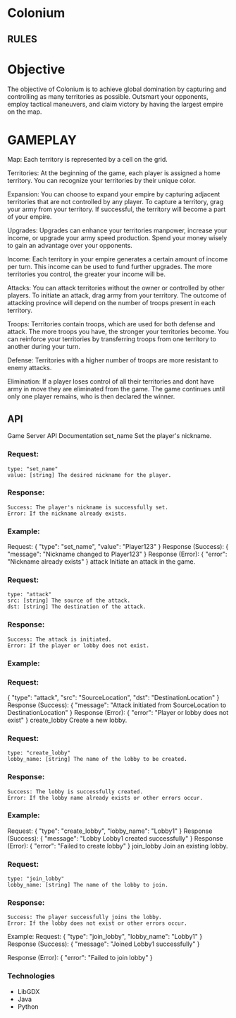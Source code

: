 # Colonium

## RULES
# Objective
The objective of Colonium is to achieve global domination by capturing and controlling as many territories as possible. Outsmart your opponents, employ tactical maneuvers, and claim victory by having the largest empire on the map.

# GAMEPLAY

Map: Each territory is represented by a cell on the grid.

Territories: At the beginning of the game, each player is assigned a home territory. You can recognize your territories by their unique color.

Expansion: You can choose to expand your empire by capturing adjacent territories that are not controlled by any player. To capture a territory, grag your army from your territory. If successful, the territory will become a part of your empire.

Upgrades: Upgrades can enhance your territories manpower, increase your income, or upgrade your army speed production. Spend your money wisely to gain an advantage over your opponents.

Income: Each territory in your empire generates a certain amount of income per turn. This income can be used to fund further upgrades. The more territories you control, the greater your income will be.

Attacks: You can attack territories without the owner or controlled by other players. To initiate an attack, drag army from your territory. The outcome of attacking province will depend on the number of troops present in each territory.

Troops: Territories contain troops, which are used for both defense and attack. The more troops you have, the stronger your territories become. You can reinforce your territories by transferring troops from one territory to another during your turn.

Defense: Territories with a higher number of troops are more resistant to enemy attacks.

Elimination: If a player loses control of all their territories and dont have army in move they are eliminated from the game. The game continues until only one player remains, who is then declared the winner.

## API
Game Server API Documentation
set_name
Set the player's nickname.

### Request:

    type: "set_name"
    value: [string] The desired nickname for the player.


### Response:

    Success: The player's nickname is successfully set.
    Error: If the nickname already exists.


### Example:

Request:
{
"type": "set_name",
"value": "Player123"
}
Response (Success):
{
"message": "Nickname changed to Player123"
}
Response (Error):
{
"error": "Nickname already exists"
}
attack
Initiate an attack in the game.

### Request:

    type: "attack"
    src: [string] The source of the attack.
    dst: [string] The destination of the attack.


### Response:

    Success: The attack is initiated.
    Error: If the player or lobby does not exist.


### Example:

### Request:
{
"type": "attack",
"src": "SourceLocation",
"dst": "DestinationLocation"
}
Response (Success):
{
"message": "Attack initiated from SourceLocation to DestinationLocation"
}
Response (Error):
{
"error": "Player or lobby does not exist"
}
create_lobby
Create a new lobby.

### Request:

    type: "create_lobby"
    lobby_name: [string] The name of the lobby to be created.


### Response:

    Success: The lobby is successfully created.
    Error: If the lobby name already exists or other errors occur.


### Example:
Request:
{
"type": "create_lobby",
"lobby_name": "Lobby1"
}
Response (Success):
{
"message": "Lobby Lobby1 created successfully"
}
Response (Error):
{
"error": "Failed to create lobby"
}
join_lobby
Join an existing lobby.

### Request:

    type: "join_lobby"
    lobby_name: [string] The name of the lobby to join.


### Response:

    Success: The player successfully joins the lobby.
    Error: If the lobby does not exist or other errors occur.


Example:
Request:
{
"type": "join_lobby",
"lobby_name": "Lobby1"
}
Response (Success):
{
"message": "Joined Lobby1 successfully"
}

Response (Error):
{
"error": "Failed to join lobby"
}

### Technologies
- LibGDX
- Java
- Python

